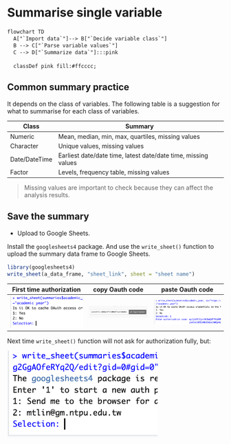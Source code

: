 # Summarise single variable

```mermaid
flowchart TD
  A["`Import data`"]--> B["`Decide variable class`"]
  B --> C["`Parse variable values`"] 
  C --> D["`Summarize data`"]:::pink

  classDef pink fill:#ffcccc;
```

## Common summary practice

It depends on the class of variables. The following table is a suggestion for what to summarise for each class of variables.

| Class | Summary |
| --- | --- |
| Numeric | Mean, median, min, max, quartiles, missing values |
| Character | Unique values, missing values |
| Date/DateTime | Earliest date/date time, latest date/date time, missing values |
| Factor | Levels, frequency table, missing values |

> Missing values are important to check because they can affect the analysis results.

## Save the summary

  - Upload to Google Sheets. 

Install the `googlesheets4` package. And use the `write_sheet()` function to upload the summary data frame to Google Sheets.

```R
library(googlesheets4)
write_sheet(a_data_frame, "sheet_link", sheet = "sheet name")
```

| First time authorization | copy Oauth code | paste Oauth code |
| --- | --- | --- |
| <img src="../img/2025-03-26-14-56-25.png" width="300px" /> | <img src="../img/2025-03-26-14-57-17.png" width="300px" /> | <img src="../img/2025-03-26-14-57-51.png" width="350px" /> |

Next time `write_sheet()` function will not ask for authorization fully, but:

<img src="../img/2025-03-26-15-01-54.png" width="350px"/>
